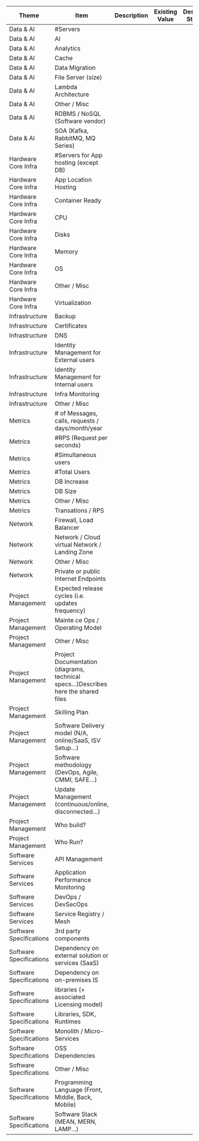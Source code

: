 | Theme | Item | Description | Existing Value | Desired State |
|-|-|-|-|-|
| Data & AI | #Servers | | | |
| Data & AI | AI | | | |
| Data & AI | Analytics | | | |
| Data & AI | Cache | | | |
| Data & AI | Data Migration | | | |
| Data & AI | File Server (size) | | | |
| Data & AI | Lambda Architecture | | | |
| Data & AI | Other / Misc | | | |
| Data & AI | RDBMS / NoSQL (Software vendor) | | | |
| Data & AI | SOA (Kafka, RabbitMQ, MQ Series) | | | |
| Hardware Core Infra | #Servers for App hosting (except DB) | | | |
| Hardware Core Infra | App Location Hosting | | | |
| Hardware Core Infra | Container Ready | | | |
| Hardware Core Infra | CPU | | | |
| Hardware Core Infra | Disks | | | |
| Hardware Core Infra | Memory | | | |
| Hardware Core Infra | OS | | | |
| Hardware Core Infra | Other / Misc | | | |
| Hardware Core Infra | Virtualization | | | |
| Infrastructure | Backup | | | |
| Infrastructure | Certificates | | | |
| Infrastructure | DNS | | | |
| Infrastructure | Identity Management for External users | | | |
| Infrastructure | Identity Management for Internal users | | | |
| Infrastructure | Infra Monitoring | | | |
| Infrastructure | Other / Misc | | | |
| Metrics | # of Messages, calls, requests / days/month/year | | | |
| Metrics | #RPS (Request per seconds) | | | |
| Metrics | #Simultaneous users | | | |
| Metrics | #Total Users | | | |
| Metrics | DB Increase | | | |
| Metrics | DB Size | | | |
| Metrics | Other / Misc | | | |
| Metrics | Transations / RPS | | | |
| Network | Firewall, Load Balancer | | | |
| Network | Network / Cloud virtual Network / Landing Zone | | | |
| Network | Other / Misc | | | |
| Network | Private or public Internet Endpoints | | | |
| Project Management | Expected release cycles (i.e. updates frequency) | | | |
| Project Management | Mainte ce Ops / Operating Model | | | |
| Project Management | Other / Misc | | | |
| Project Management | Project Documentation (diagrams, technical specs…)Describes here the shared files | | | |
| Project Management | Skilling Plan | | | |
| Project Management | Software Delivery model (N/A, online/SaaS, ISV Setup…) | | | |
| Project Management | Software methodology (DevOps, Agile, CMMI, SAFE…) | | | |
| Project Management | Update Management (continuous/online, disconnected…) | | | |
| Project Management | Who build? | | | |
| Project Management | Who Run? | | | |
| Software Services | API Management | | | |
| Software Services | Application Performance Monitoring | | | |
| Software Services | DevOps / DevSecOps | | | |
| Software Services | Service Registry / Mesh | | | |
| Software Specifications | 3rd party components | | | |
| Software Specifications | Dependency on external solution or services (SaaS) | | | |
| Software Specifications | Dependency on on-premises IS | | | |
| Software Specifications | libraries (+ associated Licensing model) | | | |
| Software Specifications | Libraries, SDK, Runtimes | | | |
| Software Specifications | Monolith / Micro-Services | | | |
| Software Specifications | OSS Dependencies | | | |
| Software Specifications | Other / Misc | | | |
| Software Specifications | Programming Language (Front, Middle, Back, Mobile) | | | |
| Software Specifications | Software Stack (MEAN, MERN, LAMP...) | | | |

